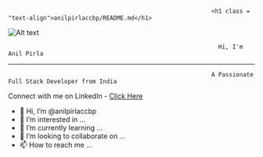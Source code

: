                                                              <h1 class = "text-align">anilpirlaccbp/README.md</h1>

![Alt text](https://raw.githubusercontent.com/PolarBearGG/PolarBearGG/master/web-developer.gif )











                                                                Hi, I'm Anil Pirla




___________________________________________________________________________________________________________________________________________________________________________________________________


                                                              A Passionate Full Stack Developer from India
                                                              
Connect with me on LinkedIn - <a href="https://www.linkedin.com/in/anils12/">Click Here</a>





- 👋 Hi, I’m @anilpirlaccbp
- 👀 I’m interested in ...
- 🌱 I’m currently learning ...
- 💞️ I’m looking to collaborate on ...
- 📫 How to reach me ...

<!---
anilpirlaccbp/anilpirlaccbp is a ✨ special ✨ repository because its `README.md` (this file) appears on your GitHub profile.
You can click the Preview link to take a look at your changes.
--->
